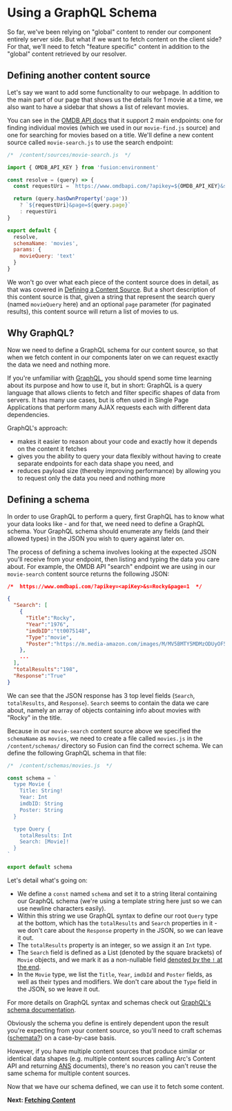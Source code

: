 # Using a GraphQL Schema

So far, we've been relying on "global" content to render our component entirely server side. But what if we want to fetch content on the client side? For that, we'll need to fetch "feature specific" content in addition to the "global" content retrieved by our resolver.

## Defining another content source

Let's say we want to add some functionality to our webpage. In addition to the main part of our page that shows us the details for 1 movie at a time, we also want to have a sidebar that shows a list of relevant movies.

You can see in the [OMDB API docs](http://www.omdbapi.com/#parameters) that it support 2 main endpoints: one for finding individual movies (which we used in our `movie-find.js` source) and one for searching for movies based on a title.  We'll define a new content source called `movie-search.js` to use the search endpoint:

```jsx
/*  /content/sources/movie-search.js  */

import { OMDB_API_KEY } from 'fusion:environment'

const resolve = (query) => {
  const requestUri = `https://www.omdbapi.com/?apikey=${OMDB_API_KEY}&s=${query.movieQuery}`

  return (query.hasOwnProperty('page'))
    ? `${requestUri}&page=${query.page}`
    : requestUri
}

export default {
  resolve,
  schemaName: 'movies',
  params: {
    movieQuery: 'text'
  }
}
```

We won't go over what each piece of the content source does in detail, as that was covered in [Defining a Content Source](./defining-content-source.md). But a short description of this content source is that, given a string that represent the search query (named `movieQuery` here) and an optional `page` parameter (for paginated results), this content source will return a list of movies to us.

## Why GraphQL?

Now we need to define a GraphQL schema for our content source, so that when we fetch content in our components later on we can request exactly the data we need and nothing more.

If you're unfamiliar with [GraphQL](https://graphql.org/), you should spend some time learning about its purpose and how to use it, but in short: GraphQL is a query language that allows clients to fetch and filter specific shapes of data from servers. It has many use cases, but is often used in Single Page Applications that perform many AJAX requests each with different data dependencies.

GraphQL's approach:
- makes it easier to reason about your code and exactly how it depends on the content it fetches
- gives you the ability to query your data flexibly without having to create separate endpoints for each data shape you need, and
- reduces payload size (thereby improving performance) by allowing you to request only the data you need and nothing more

## Defining a schema

In order to use GraphQL to perform a query, first GraphQL has to know what your data looks like - and for that, we need need to define a GraphQL schema. Your GraphQL schema should enumerate any fields (and their allowed types) in the JSON you wish to query against later on.

The process of defining a schema involves looking at the expected JSON you'll receive from your endpoint, then listing and typing the data you care about. For example, the OMDB API "search" endpoint we are using in our `movie-search` content source returns the following JSON:

```json
/*  https://www.omdbapi.com/?apikey=<apiKey>&s=Rocky&page=1  */

{
  "Search": [
    {
      "Title":"Rocky",
      "Year":"1976",
      "imdbID":"tt0075148",
      "Type":"movie",
      "Poster":"https://m.media-amazon.com/images/M/MV5BMTY5MDMzODUyOF5BMl5BanBnXkFtZTcwMTQ3NTMyNA@@._V1_SX300.jpg"
    },
    ...
  ],
  "totalResults":"198",
  "Response":"True"
}
```
We can see that the JSON response has 3 top level fields (`Search`, `totalResults`, and `Response`). `Search` seems to contain the data we care about, namely an array of objects containing info about movies with "Rocky" in the title.

Because in our `movie-search` content source above we specified the `schemaName` as `movies`, we need to create a file called `movies.js` in the `/content/schemas/` directory so Fusion can find the correct schema. We can define the following GraphQL schema in that file:
```js
/*  /content/schemas/movies.js  */

const schema = `
  type Movie {
    Title: String!
    Year: Int
    imdbID: String
    Poster: String
  }

  type Query {
    totalResults: Int
    Search: [Movie]!
  }
`

export default schema
```
Let's detail what's going on:

- We define a `const` named `schema` and set it to a string literal containing our GraphQL schema (we're using a template string here just so we can use newline characters easily).
- Within this string we use GraphQL syntax to define our root `Query` type at the bottom, which has the `totalResults` and `Search` properties in it - we don't care about the `Response` property in the JSON, so we can leave it out.
- The `totalResults` property is an integer, so we assign it an `Int` type.
- The `Search` field is defined as a List (denoted by the square brackets) of `Movie` objects, and we mark it as a non-nullable field [denoted by the `!` at the end](https://graphql.org/learn/schema/#object-types-and-fields).
- In the `Movie` type, we list the `Title`, `Year`, `imdbId` and `Poster` fields, as well as their types and modifiers. We don't care about the `Type` field in the JSON, so we leave it out.

For more details on GraphQL syntax and schemas check out [GraphQL's schema documentation](https://graphql.org/learn/schema/).

Obviously the schema you define is entirely dependent upon the result you're expecting from your content source, so you'll need to craft schemas ([schemata?](https://english.stackexchange.com/questions/77764/plural-form-of-schema)) on a case-by-case basis.

However, if you have multiple content sources that produce similar or identical data shapes (e.g. multiple content sources calling Arc's Content API and returning [ANS](https://github.com/washingtonpost/ans-schema) documents), there's no reason you can't reuse the same schema for multiple content sources.

Now that we have our schema defined, we can use it to fetch some content.

**Next: [Fetching Content](./fetching-content.md)**
